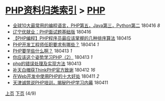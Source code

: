 [PHP资料归类索引](../README.md) > [PHP](PHP.md)
====
- [全球10大最常用的编程语言，PHP第五，Java第三，Python第二](http://jkwz.applinzi.com/ittc/7090394521735267339.html#%E5%85%A8%E7%90%8310%E5%A4%A7%E6%9C%80%E5%B8%B8%E7%94%A8%E7%9A%84%E7%BC%96%E7%A8%8B%E8%AF%AD%E8%A8%80%EF%BC%8CPHP%E7%AC%AC%E4%BA%94%EF%BC%8CJava%E7%AC%AC%E4%B8%89%EF%BC%8CPython%E7%AC%AC%E4%BA%8C) 180416 *8* 
- [辽宁优就业：PHP面试题基础版](http://jkwz.applinzi.com/ittc/7092598239578817542.html#%E8%BE%BD%E5%AE%81%E4%BC%98%E5%B0%B1%E4%B8%9A%EF%BC%9APHP%E9%9D%A2%E8%AF%95%E9%A2%98%E5%9F%BA%E7%A1%80%E7%89%88) 180416  
- [【PHP编程】PHP程序员最应该掌握的几种排序算法](http://jkwz.applinzi.com/ittc/7091961827980477450.html#%E3%80%90PHP%E7%BC%96%E7%A8%8B%E3%80%91PHP%E7%A8%8B%E5%BA%8F%E5%91%98%E6%9C%80%E5%BA%94%E8%AF%A5%E6%8E%8C%E6%8F%A1%E7%9A%84%E5%87%A0%E7%A7%8D%E6%8E%92%E5%BA%8F%E7%AE%97%E6%B3%95) 180415  
- [PHP开发工程师任职要求有哪些？](http://jkwz.applinzi.com/ittc/7091872758109832209.html#PHP%E5%BC%80%E5%8F%91%E5%B7%A5%E7%A8%8B%E5%B8%88%E4%BB%BB%E8%81%8C%E8%A6%81%E6%B1%82%E6%9C%89%E5%93%AA%E4%BA%9B%EF%BC%9F) 180414 *1* 
- [PHP要学些什么啊？](http://jkwz.applinzi.com/ittc/7091425196756173830.html#PHP%E8%A6%81%E5%AD%A6%E4%BA%9B%E4%BB%80%E4%B9%88%E5%95%8A%EF%BC%9F) 180413 *1* 
- [你应该这个姿势学习PHP（2）](http://jkwz.applinzi.com/ittc/7091389062063850503.html#%E4%BD%A0%E5%BA%94%E8%AF%A5%E8%BF%99%E4%B8%AA%E5%A7%BF%E5%8A%BF%E5%AD%A6%E4%B9%A0PHP%EF%BC%882%EF%BC%89) 180413 *1* 
- [php的错误处理及实现方法](http://jkwz.applinzi.com/ittc/7091376618268525585.html#php%E7%9A%84%E9%94%99%E8%AF%AF%E5%A4%84%E7%90%86%E5%8F%8A%E5%AE%9E%E7%8E%B0%E6%96%B9%E6%B3%95) 180413  
- [补天白帽获ThinkPHP官方致谢](http://jkwz.applinzi.com/ittc/7091119676757378055.html#%E8%A1%A5%E5%A4%A9%E7%99%BD%E5%B8%BD%E8%8E%B7ThinkPHP%E5%AE%98%E6%96%B9%E8%87%B4%E8%B0%A2) 180412 *16* 
- [在Web开发中使用PHP的十大好处](http://jkwz.applinzi.com/ittc/7090726685957948432.html#%E5%9C%A8Web%E5%BC%80%E5%8F%91%E4%B8%AD%E4%BD%BF%E7%94%A8PHP%E7%9A%84%E5%8D%81%E5%A4%A7%E5%A5%BD%E5%A4%84) 180411 *2* 
- [天津诚筑说PHP培训，揭秘PHP学习内幕](http://jkwz.applinzi.com/ittc/7090715497995961350.html#%E5%A4%A9%E6%B4%A5%E8%AF%9A%E7%AD%91%E8%AF%B4PHP%E5%9F%B9%E8%AE%AD%EF%BC%8C%E6%8F%AD%E7%A7%98PHP%E5%AD%A6%E4%B9%A0%E5%86%85%E5%B9%95) 180411  


 [上页](PHP5.md) [下页](PHP3.md)          (4/9)
